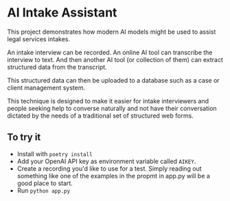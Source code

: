 # AI Intake Assistant

This project demonstrates how modern AI models might be used to assist legal services intakes.

An intake interview can be recorded. An online AI tool can transcribe the interview to text. And then another AI tool (or collection of them) can extract structured data from the transcript. 

This structured data can then be uploaded to a database such as a case or client management system.

This technique is designed to make it easier for intake interviewers and people seeking help to converse naturally and not have their conversation dictated by the needs of a traditional set of structured web forms.


## To try it

- Install with `poetry install`
- Add your OpenAI API key as environment variable called `AIKEY`.
- Create a recording you'd like to use for a test. Simply reading out something like one of the examples in the propmt in app.py will be a good place to start. 
- Run `python app.py`


